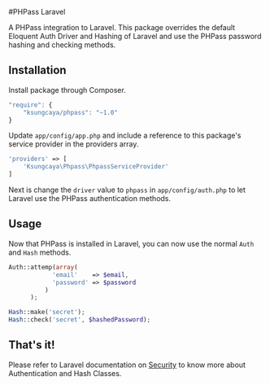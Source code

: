 #PHPass Laravel


A PHPass integration to Laravel. This package overrides the default Eloquent Auth Driver and Hashing of Laravel and use the PHPass
password hashing and checking methods.


## Installation

Install package through Composer.

```js
"require": {
    "ksungcaya/phpass": "~1.0"
}
```

Update `app/config/app.php` and include a reference to this package's service provider in the providers array.

```php
'providers' => [
    'Ksungcaya\Phpass\PhpassServiceProvider'
]
```

Next is change the `driver` value to `phpass` in `app/config/auth.php` to let Laravel use the PHPass authentication methods.

## Usage

Now that PHPass is installed in Laravel, you can now use the normal `Auth` and `Hash` methods.

```php
Auth::attemp(array(
            'email'    => $email,
            'password' => $password
          )
      );

Hash::make('secret');
Hash::check('secret', $hashedPassword);
```

## That's it!

Please refer to Laravel documentation on [Security](http://laravel.com/docs/4.2/security) to know more about Authentication and Hash Classes.
